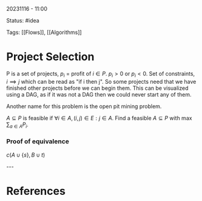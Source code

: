 20231116 - 11:00

Status: #idea

Tags: [[Flows]], [[Algorithms]]

# Project Selection
P is a set of projects, $p_i$ = profit of $i \in P$. $p_i > 0$ or $p_i < 0$. Set of constraints, $i \implies j$ which can be read as "if i then j". So some projects need that we have finished other projects before we can begin them. This can be visualized using a DAG, as if it was not a DAG then we could never start any of them. 

Another name for this problem is the open pit mining problem. 

$A \subseteq P$ is  feasible if $\forall i \in A, (i,j) \in E : j \in A$. Find a feasible $A \subseteq P$ with max $\sum_{a \in A} P_i$. 

### Proof of equivalence
$c (A \cup \{s\}, B \cup {t})$




\-\-\-
# References